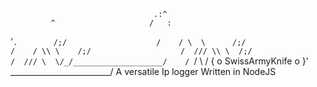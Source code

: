                                     .:^
             ^                     /   :
'`.        /;/                    /    /
\  \      /;/                    /    /
 \\ \    /;/                    /  ///
  \\ \  /;/                    /  ///
   \  \/_/____________________/    /
    `/                         \  /
     {  o   SwissArmyKnife   o  }'
     \_________________________/
A versatile Ip logger Written in NodeJS

